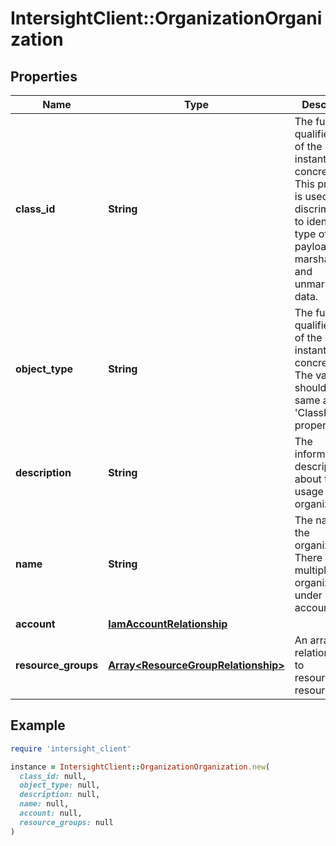 # IntersightClient::OrganizationOrganization

## Properties

| Name | Type | Description | Notes |
| ---- | ---- | ----------- | ----- |
| **class_id** | **String** | The fully-qualified name of the instantiated, concrete type. This property is used as a discriminator to identify the type of the payload when marshaling and unmarshaling data. | [default to &#39;organization.Organization&#39;] |
| **object_type** | **String** | The fully-qualified name of the instantiated, concrete type. The value should be the same as the &#39;ClassId&#39; property. | [default to &#39;organization.Organization&#39;] |
| **description** | **String** | The informative description about the usage of this organization. | [optional] |
| **name** | **String** | The name of the organization. There can be multiple organizations under an account. | [optional] |
| **account** | [**IamAccountRelationship**](IamAccountRelationship.md) |  | [optional] |
| **resource_groups** | [**Array&lt;ResourceGroupRelationship&gt;**](ResourceGroupRelationship.md) | An array of relationships to resourceGroup resources. | [optional] |

## Example

```ruby
require 'intersight_client'

instance = IntersightClient::OrganizationOrganization.new(
  class_id: null,
  object_type: null,
  description: null,
  name: null,
  account: null,
  resource_groups: null
)
```

